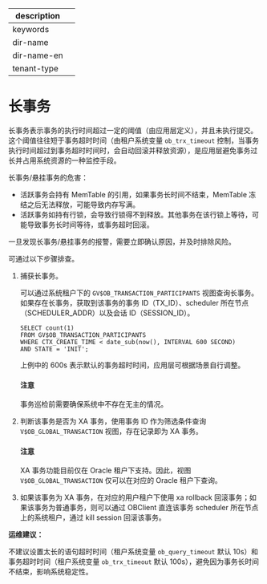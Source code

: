 |description||
|---|---|
|keywords||
|dir-name||
|dir-name-en||
|tenant-type||

# 长事务

长事务表示事务的执行时间超过一定的阈值（由应用层定义），并且未执行提交。这个阈值往往短于事务超时时间（由租户系统变量 `ob_trx_timeout` 控制，当事务执行时间超过到事务超时时间时，会自动回滚并释放资源），是应用层避免事务过长并占用系统资源的一种监控手段。

长事务/悬挂事务的危害：

* 活跃事务会持有 MemTable 的引用，如果事务长时间不结束，MemTable 冻结之后无法释放，可能导致内存写满。
* 活跃事务如持有行锁，会导致行锁得不到释放。其他事务在该行锁上等待，可能导致事务长时间等待，或事务超时回滚。

一旦发现长事务/悬挂事务的报警，需要立即确认原因，并及时排除风险。

可通过以下步骤排查。

1. 捕获长事务。

    可以通过系统租户下的 `GV$OB_TRANSACTION_PARTICIPANTS` 视图查询长事务。如果存在长事务，获取到该事务的事务 ID（TX_ID）、scheduler 所在节点（SCHEDULER_ADDR）以及会话 ID（SESSION_ID）。

    ```
    SELECT count(1)
    FROM GV$OB_TRANSACTION_PARTICIPANTS
    WHERE CTX_CREATE_TIME < date_sub(now(), INTERVAL 600 SECOND)
    AND STATE = 'INIT';
    ```

    上例中的 600s 表示默认的事务超时时间，应用层可根据场景自行调整。

    <main id="notice" type='notice'>
        <h4>注意</h4>
        <p>事务巡检前需要确保系统中不存在无主的情况。</p>
    </main>

2. 判断该事务是否为 XA 事务，使用事务 ID 作为筛选条件查询 `V$OB_GLOBAL_TRANSACTION` 视图，存在记录即为 XA 事务。

    <main id="notice" type='notice'>
    <h4>注意</h4>
    <p>XA 事务功能目前仅在 Oracle 租户下支持。因此，视图 <code>V$OB_GLOBAL_TRANSACTION</code> 仅可以在对应的 Oracle 租户下查询。</p>
    </main>

3. 如果该事务为 XA 事务，在对应的用户租户下使用 xa rollback 回滚事务；如果该事务为普通事务，则可以通过 OBClient 直连该事务 scheduler 所在节点上的系统租户，通过 kill session 回滚该事务。

**运维建议：**

不建议设置太长的语句超时时间（租户系统变量 `ob_query_timeout` 默认 10s）和事务超时时间（租户系统变量 `ob_trx_timeout` 默认 100s），避免因为事务长时间不结束，影响系统稳定性。


